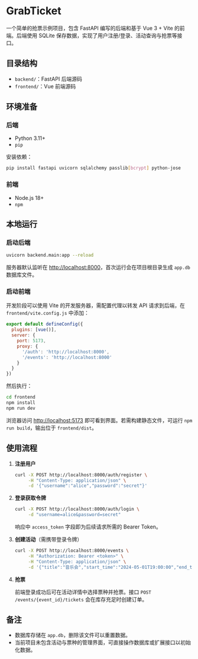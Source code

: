 # GrabTicket

一个简单的抢票示例项目，包含 FastAPI 编写的后端和基于 Vue 3 + Vite 的前端。后端使用 SQLite 保存数据，实现了用户注册/登录、活动查询与抢票等接口。

## 目录结构

- `backend/`：FastAPI 后端源码
- `frontend/`：Vue 前端源码

## 环境准备

### 后端

- Python 3.11+
- `pip`

安装依赖：

```bash
pip install fastapi uvicorn sqlalchemy passlib[bcrypt] python-jose
```

### 前端

- Node.js 18+
- `npm`

## 本地运行

### 启动后端

```bash
uvicorn backend.main:app --reload
```

服务器默认监听在 <http://localhost:8000>，首次运行会在项目根目录生成 `app.db` 数据库文件。

### 启动前端

开发阶段可以使用 Vite 的开发服务器，需配置代理以转发 API 请求到后端，在 `frontend/vite.config.js` 中添加：

```js
export default defineConfig({
  plugins: [vue()],
  server: {
    port: 5173,
    proxy: {
      '/auth': 'http://localhost:8000',
      '/events': 'http://localhost:8000'
    }
  }
})
```

然后执行：

```bash
cd frontend
npm install
npm run dev
```

浏览器访问 <http://localhost:5173> 即可看到界面。若需构建静态文件，可运行 `npm run build`，输出位于 `frontend/dist`。

## 使用流程

1. **注册用户**

   ```bash
   curl -X POST http://localhost:8000/auth/register \
        -H "Content-Type: application/json" \
        -d '{"username":"alice","password":"secret"}'
   ```

2. **登录获取令牌**

   ```bash
   curl -X POST http://localhost:8000/auth/login \
        -d "username=alice&password=secret"
   ```

   响应中 `access_token` 字段即为后续请求所需的 Bearer Token。

3. **创建活动**（需携带登录令牌）

   ```bash
   curl -X POST http://localhost:8000/events \
        -H "Authorization: Bearer <token>" \
        -H "Content-Type: application/json" \
        -d '{"title":"音乐会","start_time":"2024-05-01T19:00:00","end_time":"2024-05-01T21:00:00"}'
   ```

4. **抢票**

   前端登录成功后可在活动详情中选择票种并抢票。接口 `POST /events/{event_id}/tickets` 会在库存充足时创建订单。

## 备注

- 数据库存储在 `app.db`，删除该文件可以重置数据。
- 当前项目未包含活动与票种的管理界面，可直接操作数据库或扩展接口以初始化数据。

